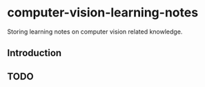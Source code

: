 # computer-vision-learning-notes
Storing learning notes on computer vision related knowledge.

## Introduction
## TODO

